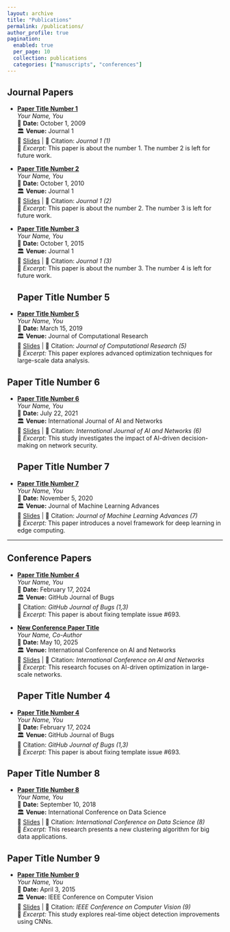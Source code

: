 ```yaml
---
layout: archive
title: "Publications"
permalink: /publications/
author_profile: true
pagination: 
  enabled: true
  per_page: 10
  collection: publications
  categories: ["manuscripts", "conferences"]
---
```

## Journal Papers
- **[Paper Title Number 1](http://academicpages.github.io/files/paper1.pdf)**  
  *Your Name, You*  
  📅 **Date:** October 1, 2009  
  🏛 **Venue:** Journal 1  
  📄 [Slides](http://academicpages.github.io/files/slides1.pdf) | 📖 Citation: *Journal 1 (1)*  
  📝 *Excerpt:* This paper is about the number 1. The number 2 is left for future work.  

- **[Paper Title Number 2](http://academicpages.github.io/files/paper2.pdf)**  
  *Your Name, You*  
  📅 **Date:** October 1, 2010  
  🏛 **Venue:** Journal 1  
  📄 [Slides](http://academicpages.github.io/files/slides2.pdf) | 📖 Citation: *Journal 1 (2)*  
  📝 *Excerpt:* This paper is about the number 2. The number 3 is left for future work.  

- **[Paper Title Number 3](http://academicpages.github.io/files/paper3.pdf)**  
  *Your Name, You*  
  📅 **Date:** October 1, 2015  
  🏛 **Venue:** Journal 1  
  📄 [Slides](http://academicpages.github.io/files/slides3.pdf) | 📖 Citation: *Journal 1 (3)*  
  📝 *Excerpt:* This paper is about the number 3. The number 4 is left for future work.  

  ## Paper Title Number 5
- **[Paper Title Number 5](http://academicpages.github.io/files/paper5.pdf)**  
  *Your Name, You*  
  📅 **Date:** March 15, 2019  
  🏛 **Venue:** Journal of Computational Research  
  📄 [Slides](http://academicpages.github.io/files/slides5.pdf) | 📖 Citation: *Journal of Computational Research (5)*  
  📝 *Excerpt:* This paper explores advanced optimization techniques for large-scale data analysis.

## Paper Title Number 6
- **[Paper Title Number 6](http://academicpages.github.io/files/paper6.pdf)**  
  *Your Name, You*  
  📅 **Date:** July 22, 2021  
  🏛 **Venue:** International Journal of AI and Networks  
  📄 [Slides](http://academicpages.github.io/files/slides6.pdf) | 📖 Citation: *International Journal of AI and Networks (6)*  
  📝 *Excerpt:* This study investigates the impact of AI-driven decision-making on network security.

  ## Paper Title Number 7
- **[Paper Title Number 7](http://academicpages.github.io/files/paper7.pdf)**  
  *Your Name, You*  
  📅 **Date:** November 5, 2020  
  🏛 **Venue:** Journal of Machine Learning Advances  
  📄 [Slides](http://academicpages.github.io/files/slides7.pdf) | 📖 Citation: *Journal of Machine Learning Advances (7)*  
  📝 *Excerpt:* This paper introduces a novel framework for deep learning in edge computing.

---

## Conference Papers
- **[Paper Title Number 4](http://academicpages.github.io/files/paper3.pdf)**  
  *Your Name, You*  
  📅 **Date:** February 17, 2024  
  🏛 **Venue:** GitHub Journal of Bugs  
  📖 Citation: *GitHub Journal of Bugs (1,3)*  
  📝 *Excerpt:* This paper is about fixing template issue #693.  

- **[New Conference Paper Title](http://example.com/paper.pdf)**  
  *Your Name, Co-Author*  
  📅 **Date:** May 10, 2025  
  🏛 **Venue:** International Conference on AI and Networks  
  📄 [Slides](http://example.com/slides.pdf) | 📖 Citation: *International Conference on AI and Networks*  
  📝 *Excerpt:* This research focuses on AI-driven optimization in large-scale networks.  

  ## Paper Title Number 4
- **[Paper Title Number 4](http://academicpages.github.io/files/paper4.pdf)**  
  *Your Name, You*  
  📅 **Date:** February 17, 2024  
  🏛 **Venue:** GitHub Journal of Bugs  
  📖 Citation: *GitHub Journal of Bugs (1,3)*  
  📝 *Excerpt:* This paper is about fixing template issue #693.

## Paper Title Number 8
- **[Paper Title Number 8](http://academicpages.github.io/files/paper8.pdf)**  
  *Your Name, You*  
  📅 **Date:** September 10, 2018  
  🏛 **Venue:** International Conference on Data Science  
  📄 [Slides](http://academicpages.github.io/files/slides8.pdf) | 📖 Citation: *International Conference on Data Science (8)*  
  📝 *Excerpt:* This research presents a new clustering algorithm for big data applications.

## Paper Title Number 9
- **[Paper Title Number 9](http://academicpages.github.io/files/paper9.pdf)**  
  *Your Name, You*  
  📅 **Date:** April 3, 2015  
  🏛 **Venue:** IEEE Conference on Computer Vision  
  📄 [Slides](http://academicpages.github.io/files/slides9.pdf) | 📖 Citation: *IEEE Conference on Computer Vision (9)*  
  📝 *Excerpt:* This study explores real-time object detection improvements using CNNs.
